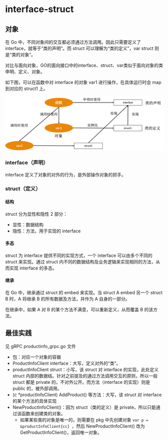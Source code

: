 # interface-struct

## 对象

在 Go 中，不同对象间的交互都必须通过方法调用。因此只需要定义了 interface，就等于“类的声明”。而 struct 可以理解为“类的定义”，var struct 则是“类的对象”。

对比与面向对象，GO的面向接口中的interface、struct、var类似于面向对象的类申明、定义、对象。

如下图，可以在函数中对 interface 的对象 var1 进行操作，在具体运行时会 map 到对应的 struct1 上。

![image-20220504163654074](figures/image-20220504163654074.png)



### interface（声明）

interface 定义了对象的对外的行为，是外部操作对象的抓手。



### struct（定义）

#### 结构

struct 分为显性和隐性 2 部分：

- 显性：数据结构
- 隐性：方法，用于实现的 interface

#### 多态

struct 为 interface 提供不同的实现方式，一个 interface 可以由多个不同的 struct 来实现。通过 struct 内不同的数据结构及业务逻辑来实现相同的方法，从而实现 interface 的多态。

#### 继承

在 Go 中，继承通过 struct 的 embed 来实现。当 struct A embed 另一个 struct B 时，A 将继承 B 的所有数据及方法，并作为 A 自身的一部分。

在继承中，如果 A 对 B 的某个方法不满意，可以重新定义，从而覆盖 B 的该方法。

## 最佳实践

见 gRPC productinfo_grpc.go 文件

- 包：对应一个对象的容器
- ProductInfoClient interface：大写，定义对外的“类”。
- productInfoClient struct：小写，该 struct 对 interface 的实现，此处定义 struct 内部的数据结。针对之前提及的通过方法调用交互的原则，所以一般 struct 都是 private 的，不对外公开。而方法（interface 的实现）则是 public 的，被外部调用。
- (c *productInfoClient) AddProduct() 等方法：大写，该 struct 对 interface 的某个方法的具体实现
- NewProductInfoClient()：因为 struct（类的定义）是 private，所以只能通过该函数来创建类的对象。
  - 如果某些类的对象是唯一的，则需要在 pkg 中先创建对象 `var p = &productInfoClient{cc} `，然后 NewProductInfoClient() 改为 GetProductInfoClient()，返回唯一对象。





